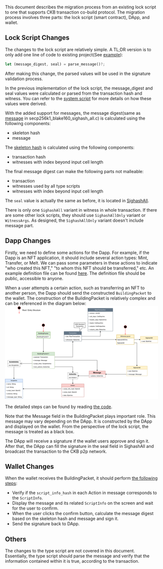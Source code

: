 
This document describes the migration process from an existing lock script to
one that supports CKB transaction co-build protocol. The migration process
involves three parts: the lock script (smart contract), DApp, and wallet.

## Lock Script Changes
The changes to the lock script are relatively simple. A TL;DR version is to only add one
line of code to existing project(See
[example](../contracts/transaction-cobuild-lock-demo/src/entry.rs)):
```Rust
let (message_digest, seal) = parse_message()?;
```
After making this change, the parsed values will be used in the signature
validation process.

In the previous implementation of the lock script, the message_digest and seal
values were calculated or parsed from the transaction hash and witness. You can
refer to the [system
script](https://github.com/nervosnetwork/ckb-system-scripts/blob/master/c/secp256k1_blake160_sighash_all.c)
for more details on how these values were derived.

With the added support for messages, the message digest(same as
[message](https://github.com/nervosnetwork/ckb-system-scripts/blob/a7b7c75662ed950c9bd024e15f83ce702a54996e/c/secp256k1_blake160_sighash_all.c#L151)
in secp256k1_blake160_sighash_all.c) is calculated using the following
components:
- skeleton hash
- message

The [skeleton hash](../ckb-transaction-cobuild/src/lib.rs) is calculated using the following components:
- transaction hash
- witnesses with index beyond input cell length

The final message digest can make the following parts not malleable:
- transaction
- witnesses used by all type scripts
- witnesses with index beyond input cell length

The `seal` value is actually the same as before, it is located in
[SighashAll](../schemas/basic.mol).

There is only one `SighashAll` variant in witness in whole transaction. If there
are some other lock scripts, they should use `SighashAllOnly`
variant or `WitnessArgs`. As designed, the `SighashAllOnly` variant doesn't include message part.

## Dapp Changes

Firstly, we need to define some actions for the Dapp. For example, if the Dapp
is an NFT application, it should include several action types: Mint, Transfer,
or Melt. We can pass some parameters in these actions to indicate "who created
this NFT," "to whom this NFT should be transferred," etc. An example definition
file can be found
[here](../schemas/spore.mol).
The definition file should be public, accessible to anyone.

When a user attempts a certain action, such as transferring an NFT to another
person, the Dapp should send the constructed `BuildingPacket` to the wallet. The
construction of the BuildingPacket is relatively complex and can be referenced in
the diagram below:
![TCoB Data Structures](./TCoB-data-structures.png)

The detailed steps can be found by reading [the code](../dapp/src/tmTransferSpore.ts).

Note that the Message field in the BuildingPacket plays important role. This
message may vary depending on the DApp. It is constructed by the DApp and
displayed on the wallet. From the perspective of the lock script, the message is
treated as a black box.

The DApp will receive a signature if the wallet users approve and sign it. After
that, the DApp can fill the signature in the seal field in SighashAll and
broadcast the transaction to the CKB p2p network.

## Wallet Changes

When the wallet receives the BuildingPacket, it should perform [the following
steps](../dapp/src/tmWallet.ts):

- Verify if the `script_info_hash` in each Action in message corresponds to the
  `ScriptInfo`.
- Display the message and its related `ScriptInfo` on the screen and wait for
  the user to confirm.
- When the user clicks the confirm button, calculate the message digest based on
  the skeleton hash and message and sign it.
- Send the signature back to DApp.

## Others

The changes to the type script are not covered in this document. Essentially,
the type script should parse the message and verify that the information
contained within it is true, according to the transaction.
